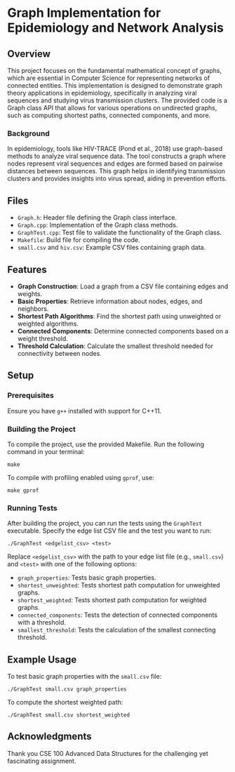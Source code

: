 
# Graph Implementation for Epidemiology and Network Analysis

## Overview

This project focuses on the fundamental mathematical concept of graphs, which are essential in Computer Science for representing networks of connected entities. This implementation is designed to demonstrate graph theory applications in epidemiology, specifically in analyzing viral sequences and studying virus transmission clusters. The provided code is a Graph class API that allows for various operations on undirected graphs, such as computing shortest paths, connected components, and more.

### Background

In epidemiology, tools like HIV-TRACE (Pond et al., 2018) use graph-based methods to analyze viral sequence data. The tool constructs a graph where nodes represent viral sequences and edges are formed based on pairwise distances between sequences. This graph helps in identifying transmission clusters and provides insights into virus spread, aiding in prevention efforts.

## Files

- `Graph.h`: Header file defining the Graph class interface.
- `Graph.cpp`: Implementation of the Graph class methods.
- `GraphTest.cpp`: Test file to validate the functionality of the Graph class.
- `Makefile`: Build file for compiling the code.
- `small.csv` and `hiv.csv`: Example CSV files containing graph data.
  
## Features

- **Graph Construction**: Load a graph from a CSV file containing edges and weights.
- **Basic Properties**: Retrieve information about nodes, edges, and neighbors.
- **Shortest Path Algorithms**: Find the shortest path using unweighted or weighted algorithms.
- **Connected Components**: Determine connected components based on a weight threshold.
- **Threshold Calculation**: Calculate the smallest threshold needed for connectivity between nodes.

## Setup

### Prerequisites

Ensure you have `g++` installed with support for C++11.

### Building the Project

To compile the project, use the provided Makefile. Run the following command in your terminal:

```
make
```

To compile with profiling enabled using `gprof`, use:

```
make gprof
```

### Running Tests

After building the project, you can run the tests using the `GraphTest` executable. Specify the edge list CSV file and the test you want to run:

```
./GraphTest <edgelist_csv> <test>
```

Replace `<edgelist_csv>` with the path to your edge list file (e.g., `small.csv`) and `<test>` with one of the following options:

- `graph_properties`: Tests basic graph properties.
- `shortest_unweighted`: Tests shortest path computation for unweighted graphs.
- `shortest_weighted`: Tests shortest path computation for weighted graphs.
- `connected_components`: Tests the detection of connected components with a threshold.
- `smallest_threshold`: Tests the calculation of the smallest connecting threshold.

## Example Usage

To test basic graph properties with the `small.csv` file:

```
./GraphTest small.csv graph_properties
```

To compute the shortest weighted path:

```
./GraphTest small.csv shortest_weighted
```

## Acknowledgments

Thank you CSE 100 Advanced Data Structures for the challenging yet fascinating assignment. 
